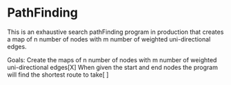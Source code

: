 # PathFinding
This is an exhaustive search pathFinding program in production that creates a map of n number of nodes with m number of weighted uni-directional edges.

Goals:
Create the maps of n number of nodes with m number of weighted uni-directional edges[X]
When given the start and end nodes the program will find the shortest route to take[ ]
